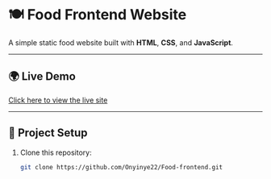 # 🍽️ Food Frontend Website

A simple static food website built with **HTML**, **CSS**, and **JavaScript**.

---

## 🌍 Live Demo
[Click here to view the live site](http://food-frontend-onyinyechi.s3-website-us-east-1.amazonaws.com)

---

## 🧩 Project Setup
1. Clone this repository:
   ```bash
   git clone https://github.com/Onyinye22/Food-frontend.git
